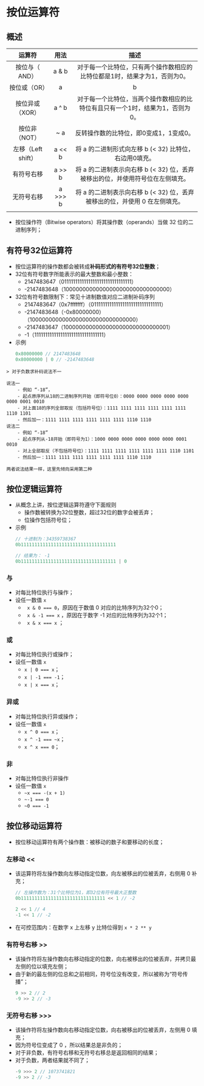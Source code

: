 # 按位运算符

## 概述

|运算符|用法|描述|
|:--:|:--:|:--:|
|按位与（ AND）|a & b|对于每一个比特位，只有两个操作数相应的比特位都是1时，结果才为1，否则为0。|
|按位或（OR）|a | b|对于每一个比特位，当两个操作数相应的比特位至少有一个1时，结果为1，否则为0。|
|按位异或（XOR）|a ^ b|对于每一个比特位，当两个操作数相应的比特位有且只有一个1时，结果为1，否则为0。|
|按位非（NOT）|~ a|反转操作数的比特位，即0变成1，1变成0。|
|左移（Left shift）|a << b|将 a 的二进制形式向左移 b (< 32) 比特位，右边用0填充。|
|有符号右移|a >> b|将 a 的二进制表示向右移 b (< 32) 位，丢弃被移出的位，并使用符号位在左侧填充。|
|无符号右移|a >>> b|将 a 的二进制表示向右移 b (< 32) 位，丢弃被移出的位，并使用 0 在左侧填充。|
||||

- 按位操作符（Bitwise operators）将其操作数（operands）当做 32 位的二进制序列；


## 有符号32位运算符

- 按位运算符的操作数都会被转成**补码形式的有符号32位整数**；
- 32位有符号数字所能表示的最大整数和最小整数：
    - 2147483647（01111111111111111111111111111111）
    - -2147483648（10000000000000000000000000000000）
- 32位有符号数限制下：常见十进制数值对应二进制补码序列
    - 2147483647（0x7fffffff）（01111111111111111111111111111111）
    - -2147483648（-0x80000000）（10000000000000000000000000000000）
    - -2147483647（10000000000000000000000000000001）
    - -1（11111111111111111111111111111111）
- 示例
    ```js
    0x80000000 // 2147483648
    0x80000000 | 0 // -2147483648

    ```


```text
> 对于负数求补码说法不一

说法一
    - 例如 “-18”，
    - 起点原序列从18的二进制序列开始（即符号位0）：0000 0000 0000 0000 0000 0000 0001 0010
    - 对上面18的序列全部取反（包括符号位）：1111 1111 1111 1111 1111 1111 1110 1101
    - 然后加一：1111 1111 1111 1111 1111 1111 1110 1110
说法二
    - 例如 “-18”
    - 起点序列从-18开始（即符号为1）：1000 0000 0000 0000 0000 0000 0001 0010
    - 对上全部取反（不包括符号位）：1111 1111 1111 1111 1111 1111 1110 1101
    - 然后加一：1111 1111 1111 1111 1111 1111 1110 1110

两者说法结果一样，这里先倾向采用第二种
```

## 按位逻辑运算符

- 从概念上讲，按位逻辑运算符遵守下面规则
    - 操作数被转换为32位整数，超过32位的数字会被丢弃；
    - 位操作包括符号位；
- 示例
    ```js
    // 十进制为：34359738367
    0b11111111111111111111111111111111111

    // 结果为： -1
    0b11111111111111111111111111111111111 | 0
    ```

### 与

- 对每比特位执行与操作；
- 设任一数值 `x`
    - ` x & 0 === 0`，原因在于数值 0 对应的比特序列为32个0；
    - ` x & -1 === x` ，原因在于数字 -1 对应的比特序列为32个1；
    - ` x & x === x` ；

### 或

- 对每比特位执行或操作；
- 设任一数值 `x`
    - `x | 0 === x`；
    - `x | -1 === -1`；
    - `x | x === x`；

### 异或

- 对每比特位执行异或操作；
- 设任一数值 `x`
    - `x ^ 0 === x`；
    - `x ^ -1 === ~x`；
    - `x ^ x === 0`；

### 非

- 对每比特位执行非操作
- 设任一数值 `x`
    - `~x === -(x + 1)`
    - `~-1 === 0`
    - `~0 === -1`

## 按位移动运算符

- 按位移动运算符有两个操作数：被移动的数子和要移动的长度；

### 左移动 <<

- 该运算符将左操作数向左移动指定位数，向左被移出的位被丢弃，右侧用 0 补充；
    ```js
    // 左操作数为：31个比特位为1，即32位有符号最大正整数
    0b1111111111111111111111111111111 << 1 // -2

    2 << 1 // 4
    -1 << 1 // -2
    ```
- 在可控范围内：在数字 x 上左移 y 比特位得到 `x * 2 ** y`

### 有符号右移 >>

- 该操作符将左操作数向右移动指定的位数，向右被移出的位被丢弃，并拷贝最左侧的位以填充左侧；
- 由于新的最左侧的位总和之前相同，符号位没有改变，所以被称为“符号传播”；
    ```js
    9 >> 2 // 2
    -9 >> 2 // -3
    ```

### 无符号右移 >>>

- 该操作符将左操作数向右移动指定位数，向右被移出的位被丢弃，左侧用 0 填充；
- 因为符号位变成了 0 ，所以结果总是非负的；
- 对于非负数，有符号右移和无符号右移总是返回相同的结果；
- 对于负数，两者结果就不同了；
    ```js
    -9 >>> 2 // 1073741821
    -9 >> 2 // -3
    ```
